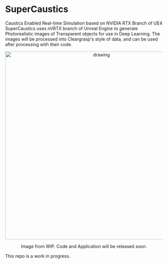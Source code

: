 # SuperCaustics
Caustics Enabled Real-time Simulation based on NVIDIA RTX Branch of UE4
SuperCaustics uses nVRTX branch of Unreal Engine to generate Photorealistic images of Transparent objects for use in Deep Learning. 
The images will be processed into Cleargrasp's style of data, and can be used after processing with their code. 
<p align="center">
  <img src="Assets/Showcase.png" alt="drawing" width="600"/>
</p>
<p align="center"> Image from WIP. Code and Application will be released soon.

This repo is a work in progress. 

